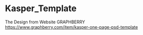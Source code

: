 # Kasper_Template

The Design from Website GRAPHBERRY
https://www.graphberry.com/item/kasper-one-page-psd-template
